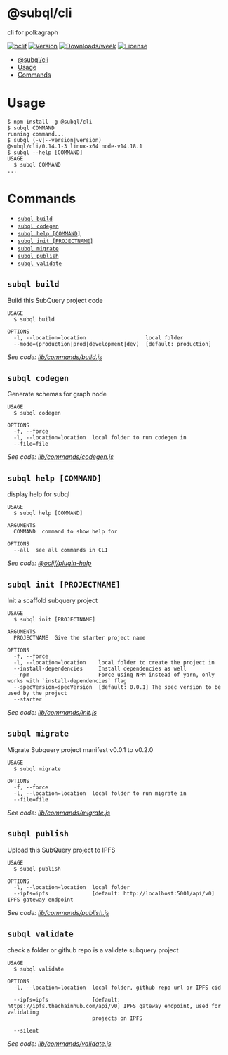 # @subql/cli

cli for polkagraph

[![oclif](https://img.shields.io/badge/cli-oclif-brightgreen.svg)](https://oclif.io)
[![Version](https://img.shields.io/npm/v/@subql/cli.svg)](https://npmjs.org/package/@subql/cli)
[![Downloads/week](https://img.shields.io/npm/dw/@subql/cli.svg)](https://npmjs.org/package/@subql/cli)
[![License](https://img.shields.io/npm/l/@subql/cli.svg)](https://github.com/packages/cli/blob/master/package.json)

<!-- toc -->

- [@subql/cli](#subqlcli)
- [Usage](#usage)
- [Commands](#commands)
<!-- tocstop -->

# Usage

<!-- usage -->

```sh-session
$ npm install -g @subql/cli
$ subql COMMAND
running command...
$ subql (-v|--version|version)
@subql/cli/0.14.1-3 linux-x64 node-v14.18.1
$ subql --help [COMMAND]
USAGE
  $ subql COMMAND
...
```

<!-- usagestop -->

# Commands

<!-- commands -->

- [`subql build`](#subql-build)
- [`subql codegen`](#subql-codegen)
- [`subql help [COMMAND]`](#subql-help-command)
- [`subql init [PROJECTNAME]`](#subql-init-projectname)
- [`subql migrate`](#subql-migrate)
- [`subql publish`](#subql-publish)
- [`subql validate`](#subql-validate)

## `subql build`

Build this SubQuery project code

```
USAGE
  $ subql build

OPTIONS
  -l, --location=location                   local folder
  --mode=(production|prod|development|dev)  [default: production]
```

_See code: [lib/commands/build.js](https://github.com/packages/cli/blob/v0.14.1-3/lib/commands/build.js)_

## `subql codegen`

Generate schemas for graph node

```
USAGE
  $ subql codegen

OPTIONS
  -f, --force
  -l, --location=location  local folder to run codegen in
  --file=file
```

_See code: [lib/commands/codegen.js](https://github.com/packages/cli/blob/v0.14.1-3/lib/commands/codegen.js)_

## `subql help [COMMAND]`

display help for subql

```
USAGE
  $ subql help [COMMAND]

ARGUMENTS
  COMMAND  command to show help for

OPTIONS
  --all  see all commands in CLI
```

_See code: [@oclif/plugin-help](https://github.com/oclif/plugin-help/blob/v3.2.2/src/commands/help.ts)_

## `subql init [PROJECTNAME]`

Init a scaffold subquery project

```
USAGE
  $ subql init [PROJECTNAME]

ARGUMENTS
  PROJECTNAME  Give the starter project name

OPTIONS
  -f, --force
  -l, --location=location    local folder to create the project in
  --install-dependencies     Install dependencies as well
  --npm                      Force using NPM instead of yarn, only works with `install-dependencies` flag
  --specVersion=specVersion  [default: 0.0.1] The spec version to be used by the project
  --starter
```

_See code: [lib/commands/init.js](https://github.com/packages/cli/blob/v0.14.1-3/lib/commands/init.js)_

## `subql migrate`

Migrate Subquery project manifest v0.0.1 to v0.2.0

```
USAGE
  $ subql migrate

OPTIONS
  -f, --force
  -l, --location=location  local folder to run migrate in
  --file=file
```

_See code: [lib/commands/migrate.js](https://github.com/packages/cli/blob/v0.14.1-3/lib/commands/migrate.js)_

## `subql publish`

Upload this SubQuery project to IPFS

```
USAGE
  $ subql publish

OPTIONS
  -l, --location=location  local folder
  --ipfs=ipfs              [default: http://localhost:5001/api/v0] IPFS gateway endpoint
```

_See code: [lib/commands/publish.js](https://github.com/packages/cli/blob/v0.14.1-3/lib/commands/publish.js)_

## `subql validate`

check a folder or github repo is a validate subquery project

```
USAGE
  $ subql validate

OPTIONS
  -l, --location=location  local folder, github repo url or IPFS cid

  --ipfs=ipfs              [default: https://ipfs.thechainhub.com/api/v0] IPFS gateway endpoint, used for validating
                           projects on IPFS

  --silent
```

_See code: [lib/commands/validate.js](https://github.com/packages/cli/blob/v0.14.1-3/lib/commands/validate.js)_

<!-- commandsstop -->
